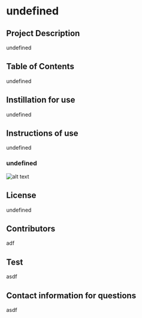 
  # undefined

  ## Project Description 
  undefined

  ## Table of Contents 
  undefined

  ## Instillation for use
  undefined

  ## Instructions of use
  undefined

  ### undefined
  ![alt text](undefined)

  ## License
  undefined

  ## Contributors
  adf

  ## Test 
  asdf

  ## Contact information for questions 
  asdf
